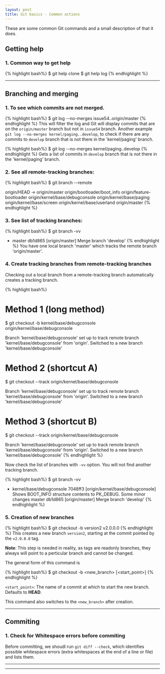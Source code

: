 ```yaml
---
layout: post
title: Git basics - Common actions
---
```


These are some common Git commands and a small description of that it does.

## Getting help

### 1. Common way to get help

{% highlight bash%}
$ git help clone
$ git help log
{% endhighlight %}

---

## Branching and merging

### 1. To see which commits are not merged.

{% highlight bash%}
$ git log --no-merges issue54..origin/master
{% endhighlight %}
This will filter the log and Git will display commits that are on the `origin/master` branch but not in `issue54` branch. Another example `git log --no-merges kernel/paging..develop`, to check if there are any commits to `develop` branch that is not there in the 'kernel/paging' branch. 

{% highlight bash%}
$ git log --no-merges kernel/paging..develop
{% endhighlight %}
Gets a list of commits in `develop` branch that is not there in the 'kernel/paging' branch. 

### 2. See all remote-tracking branches: 

{% highlight bash%}
$ git branch --remote

  origin/HEAD -> origin/master
  origin/bootloader/boot_info
  origin/feature-bootloader
  origin/kernel/base/debugconsole
  origin/kernel/base/paging
  origin/kernel/base/screen
  origin/kernel/base/userland
  origin/master
{% endhighlight %}

### 3. See list of tracking branches: 

{% highlight bash%}
$ git branch -vv

  * master db1d865 [origin/master] Merge branch 'develop'
{% endhighlight %}
You have one local branch 'master' which tracks the remote branch 'origin/master'. 

### 4. Create tracking branches from remote-tracking branches

Checking out a local branch from a remote-tracking branch automatically creates a tracking branch.

{% highlight bash%}
# Method 1 (long method)
$ git checkout -b kernel/base/debugconsole origin/kernel/base/debugconsole

Branch 'kernel/base/debugconsole' set up to track remote branch 'kernel/base/debugconsole' from 'origin'.
Switched to a new branch 'kernel/base/debugconsole'

# Method 2 (shortcut A)
$ git checkout --track origin/kernel/base/debugconsole

Branch 'kernel/base/debugconsole' set up to track remote branch 'kernel/base/debugconsole' from 'origin'.
Switched to a new branch 'kernel/base/debugconsole'

# Method 3 (shortcut B)
$ git checkout --track origin/kernel/base/debugconsole

Branch 'kernel/base/debugconsole' set up to track remote branch 'kernel/base/debugconsole' from 'origin'.
Switched to a new branch 'kernel/base/debugconsole'
{% endhighlight %}

Now check the list of branches with `-vv` option. You will not find another
tracking branch.

{% highlight bash%}
$ git branch -vv

  * kernel/base/debugconsole 7048ff3 [origin/kernel/base/debugconsole] Shows BOOT_INFO structure contents to PK_DEBUG. Some minor changes
  master                   db1d865 [origin/master] Merge branch 'develop'
{% endhighlight %}

### 5. Creation of new branches

{% highlight bash%}
$ git checkout -b version2 v2.0.0.0
{% endhighlight %}
This creates a new branch `version2`, starting at the commit pointed by the `v2.0.0.0` tag. 

**Note**: This step is needed in reality, as tags are readonly branches, they always will point to a perticular branch and cannot be changed.

The general form of this command is 

{% highlight bash%}
$ git checkout -b <new_branch> [<start_point>]
{% endhighlight %}

`<start_point>`: The name of a commit at which to start the new branch. Defaults to **HEAD**.

This command also switches to the `<new_branch>` after creation.

---

## Commiting

### 1. Check for Whitespace errors before commiting

Before committing, we shoudl run `git diff --check`, which identifies possible whitespace errors (extra whitespaces at the end of a line or file) and lists them.

---
---
